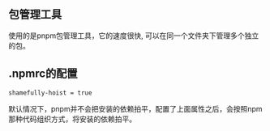 ## 包管理工具
使用的是pnpm包管理工具，它的速度很快, 可以在同一个文件夹下管理多个独立的包。

## .npmrc的配置

```
shamefully-hoist = true
```
默认情况下，pnpm并不会把安装的依赖拍平，配置了上面属性之后，会按照npm那种代码组织方式，将安装的依赖拍平。